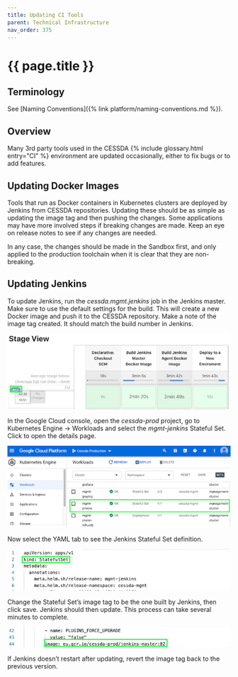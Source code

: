 ```yaml
---
title: Updating CI Tools
parent: Technical Infrastructure
nav_order: 375
---
```


# {{ page.title }}

## Terminology

See [Naming Conventions]({% link platform/naming-conventions.md %}).

## Overview

Many 3rd party tools used in the CESSDA {% include glossary.html entry="CI" %} environment are updated occasionally,
either to fix bugs or to add features.

## Updating Docker Images

Tools that run as Docker containers in Kubernetes clusters are deployed by Jenkins from CESSDA repositories.
Updating these should be as simple as updating the image tag and then pushing the changes.
Some applications may have more involved steps if breaking changes are made. Keep an eye on release notes to see if any changes are needed.

In any case, the changes should be made in the Sandbox first, and only applied to the production toolchain when it is clear that they are non-breaking.

## Updating Jenkins

To update Jenkins, run the *cessda.mgmt.jenkins* job in the Jenkins master.
Make sure to use the default settings for the build.
This will create a new Docker image and push it to the CESSDA repository.
Make a note of the image tag created. It should match the build number in Jenkins.

![Jenkins build](../assets/jenkins-build-82.png)

In the Google Cloud console, open the *cessda-prod* project, go to Kubernetes Engine -> Workloads
and select the *mgmt-jenkins* Stateful Set. Click to open the details page.

![Jenkins Workload](../assets/gcp-jenkins-workload.png)

Now select the YAML tab to see the Jenkins Stateful Set definition.

![Jenkins YAML file header](../assets/jenkins-yaml-details.png)

Change the Stateful Set’s image tag to be the one built by Jenkins, then click save.
Jenkins should then update. This process can take several minutes to complete.

![Jenkins YAML file image version](../assets/jenkins-yaml-details-build-82.png)

If Jenkins doesn’t restart after updating, revert the image tag back to the previous version.
